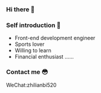 ### Hi there 👋

### Self introduction 🌟
* Front-end development engineer
* Sports lover
* Willing to learn
* Financial enthusiast
......

### Contact me 😳
WeChat:zhilianbi520



